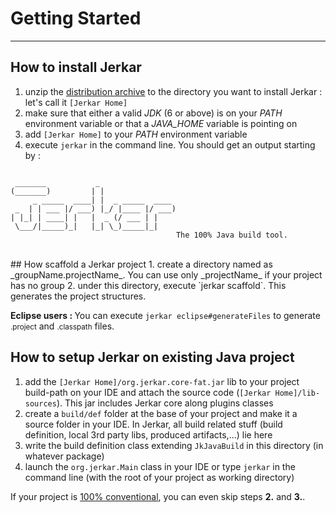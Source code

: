 # Getting Started
------------------

## How to install Jerkar

1. unzip the [distribution archive](http://jerkar.github.io/binaries/jerkar-distrib.zip) to the directory you want to install Jerkar : let's call it `[Jerkar Home]`
2. make sure that either a valid *JDK* (6 or above) is on your _PATH_ environment variable or that a _JAVA_HOME_ variable is pointing on
3. add `[Jerkar Home]` to your _PATH_ environment variable
4. execute `jerkar` in the command line. You should get an output starting by : 

<pre><code>
 _______           _
(_______)         | |
     _ _____  ____| |  _ _____  ____
 _  | | ___ |/ ___) |_/ |____ |/ ___)
| |_| | ____| |   |  _ (/ ___ | |
 \___/|_____)_|   |_| \_)_____|_|
                                     The 100% Java build tool.
</code></pre>
<br/>
## How scaffold a Jerkar project
1. create a directory named as _groupName.projectName_. You can use only _projectName_ if your project has no group
2. under this directory, execute `jerkar scaffold`. This generates the project structures.

<p class="alert alert-success">
	<strong>Eclipse users : </strong> You can execute <code>jerkar eclipse#generateFiles</code> to generate <small>.project</small> and <small>.classpath</small> files.
</p>

## How to setup Jerkar on existing Java project
1. add the `[Jerkar Home]/org.jerkar.core-fat.jar` lib to your project build-path on your IDE and attach the source code (`[Jerkar Home]/lib-sources`). This jar includes Jerkar core along plugins classes
2. create a `build/def` folder at the base of your project and make it a source folder in your IDE. In Jerkar, all build related stuff (build definition, local 3rd party libs, produced artifacts,...) lie here
3. write the build definition class extending `JkJavaBuild` in this directory (in whatever package)
4. launch the `org.jerkar.Main` class in your IDE or type `jerkar` in the command line (with the root of your project as working directory)

<p class="alert alert-success">
If your project is <a href="../../tour.html#100conventional">100% conventional</a>, you can even skip steps <strong>2.</strong> and <strong>3.</strong>.
</p>



